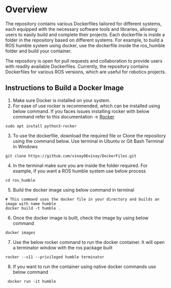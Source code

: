 # Overview

The repository contains various Dockerfiles tailored for different systems, each equipped with the necessary software tools and libraries, allowing users to easily build and complete their projects. Each dockerfile is inside a folder in the repository based on different systems. For example, to build a ROS humble system using docker, use the dockerfile inside the ros_humble folder and build your container.

The repository is open for pull requests and collaboration to provide users with readily available Dockerfiles. Currently, the repository contains Dockerfiles for various ROS versions, which are useful for robotics projects.

## Instructions to Build a Docker Image

1. Make sure Docker is installed on your system.
2. For ease of use rocker is recommended, which can be installed using below command. If you faces issues installing rocker with below command refer to this documentation -> [Rocker](https://github.com/osrf/rocker)
```
sudo apt install python3-rocker
```
3. To use the dockerfile, download the required file or Clone the repository using the command below. Use terminal in Ubuntu or Git Bash Terminal in Windows
```
git clone https://github.com/vinay06vinay/DockerFiles.git
```
4. In the terminal make sure you are inside the folder required. For example, if you want a ROS humble system use below process
```
cd ros_humble
```
5. Build the docker image using below command in terminal 
```
# This command uses the docker file in your directory and builds an image with name humble
docker build -t humble .
```
6. Once the docker image is built, check the image by using below command
```
docker images
```
7. Use the below rocker command to run the docker container. It will open a terminator window with the ros package built
```
rocker --x11 --privileged humble terminator
```
8. If you want to run the container using native docker commands use below command
```
 docker run -it humble
```